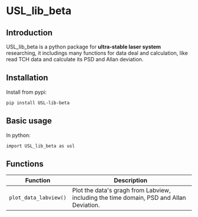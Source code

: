 # USL_lib_beta

## Introduction

USL_lib_beta is a python package for **ultra-stable laser system** researching, it includings many functions for data deal and calculation, like read TCH data and calculate its PSD and Allan deviation.


## Installation

Install from pypi:

`pip install USL-lib-beta`


## Basic usage

In python:

`import USL_lib_beta as usl`

## Functions

|Function|Description|
|--|--|
|`plot_data_labview()`|Plot the data's gragh from Labview, including the time domain, PSD and Allan Deviation.|